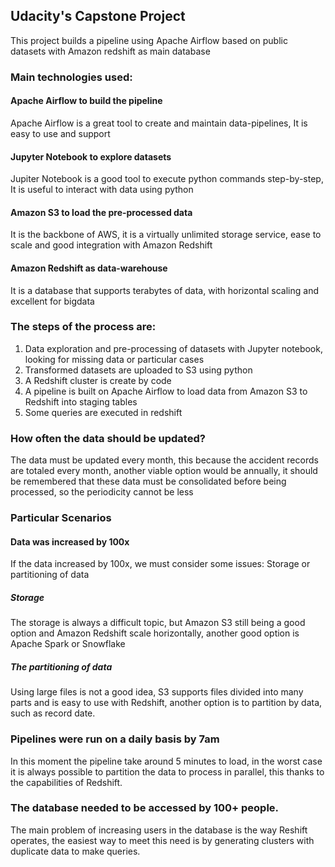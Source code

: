 ## Udacity's Capstone Project

This project builds a pipeline using Apache Airflow based on public datasets with Amazon redshift as main database

### Main technologies used:

#### Apache Airflow to build the pipeline
Apache Airflow is a great tool to create and maintain data-pipelines, It is easy to use and support

#### Jupyter Notebook to explore datasets
Jupiter Notebook is a good tool to execute python commands step-by-step, It is useful to interact with data using python

#### Amazon S3 to load the pre-processed data
It is the backbone of AWS, it is a virtually unlimited storage service, ease to scale and good integration with Amazon Redshift

#### Amazon Redshift as data-warehouse
It is a database that supports terabytes of data, with horizontal scaling and excellent for bigdata

### The steps of the process are:

1. Data exploration and pre-processing of  datasets with Jupyter notebook, looking for missing data or particular cases
2. Transformed datasets are uploaded to S3 using python
3. A Redshift cluster is create by code
4. A pipeline is built on Apache Airflow to load data from Amazon S3 to Redshift into staging tables
5. Some queries are executed in redshift

### How often the data should be updated?
The data must be updated every month, this because the accident records are totaled every month, another viable option would be annually, it should be remembered that these data must be consolidated before being processed, so the periodicity cannot be less

### Particular Scenarios

#### Data was increased by 100x

If the data increased by 100x, we must consider some issues: Storage or partitioning of data 

##### Storage
The storage is always a difficult topic, but Amazon S3 still being a good option and Amazon Redshift scale horizontally, another good option is Apache Spark or Snowflake

##### The partitioning of data
Using large files is not a good idea, S3 supports files divided into many parts and is easy to use with Redshift, another option is to partition by data, such as record date.

### Pipelines were run on a daily basis by 7am
In this moment the pipeline take around 5 minutes to load, in the worst case it is always possible to partition the data to process in parallel, this thanks to the capabilities of Redshift.

### The database needed to be accessed by 100+ people.

The main problem of increasing users in the database is the way Reshift operates, the easiest way to meet this need is by generating clusters with duplicate data to make queries.